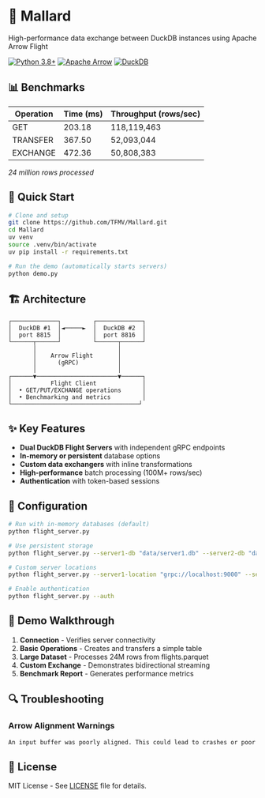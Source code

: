 # 🦆 Mallard

High-performance data exchange between DuckDB instances using Apache Arrow Flight

[![Python 3.8+](https://img.shields.io/badge/python-3.8+-blue.svg)](https://www.python.org/downloads/)
[![Apache Arrow](https://img.shields.io/badge/Apache%20Arrow-Flight-orange.svg)](https://arrow.apache.org/)
[![DuckDB](https://img.shields.io/badge/DuckDB-powered-yellow.svg)](https://duckdb.org/)

## 📊 Benchmarks

| Operation | Time (ms) | Throughput (rows/sec) |
| --------- | --------- | --------------------- |
| GET       | 203.18    | 118,119,463           |
| TRANSFER  | 367.50    | 52,093,044            |
| EXCHANGE  | 472.36    | 50,808,383            |

*24 million rows processed*

## 🚀 Quick Start

```bash
# Clone and setup
git clone https://github.com/TFMV/Mallard.git
cd Mallard
uv venv
source .venv/bin/activate
uv pip install -r requirements.txt

# Run the demo (automatically starts servers)
python demo.py
```

## 🏗️ Architecture

```
┌─────────────┐         ┌─────────────┐
│  DuckDB #1  │◄─────►  │  DuckDB #2  │
│  port 8815  │         │  port 8816  │
└──────┬──────┘         └──────┬──────┘
       │                       │
       │    Arrow Flight       │
       │      (gRPC)           │
       │                       │
┌──────▼───────────────────────▼──────┐
│           Flight Client             │
│  • GET/PUT/EXCHANGE operations      │
│  • Benchmarking and metrics         │
└────────────────────────────────────┘
```

## ✨ Key Features

- **Dual DuckDB Flight Servers** with independent gRPC endpoints
- **In-memory or persistent** database options
- **Custom data exchangers** with inline transformations
- **High-performance** batch processing (100M+ rows/sec)
- **Authentication** with token-based sessions

## 🔧 Configuration

```bash
# Run with in-memory databases (default)
python flight_server.py

# Use persistent storage
python flight_server.py --server1-db "data/server1.db" --server2-db "data/server2.db"

# Custom server locations
python flight_server.py --server1-location "grpc://localhost:9000" --server2-location "grpc://localhost:9001"

# Enable authentication
python flight_server.py --auth
```

## 📖 Demo Walkthrough

1. **Connection** - Verifies server connectivity
2. **Basic Operations** - Creates and transfers a simple table
3. **Large Dataset** - Processes 24M rows from flights.parquet
4. **Custom Exchange** - Demonstrates bidirectional streaming
5. **Benchmark Report** - Generates performance metrics

## 🔍 Troubleshooting

### Arrow Alignment Warnings

```bash
An input buffer was poorly aligned. This could lead to crashes or poor performance on some hardware.
```

## 📝 License

MIT License - See [LICENSE](LICENSE) file for details.
